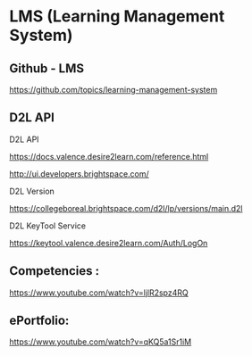 # LMS (Learning Management System)


## Github - LMS

https://github.com/topics/learning-management-system

## D2L API

D2L API

https://docs.valence.desire2learn.com/reference.html

http://ui.developers.brightspace.com/

D2L Version

https://collegeboreal.brightspace.com/d2l/lp/versions/main.d2l

D2L KeyTool Service

https://keytool.valence.desire2learn.com/Auth/LogOn


## Competencies :

https://www.youtube.com/watch?v=ljlR2spz4RQ


## ePortfolio:

https://www.youtube.com/watch?v=qKQ5a1Sr1iM


